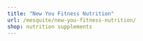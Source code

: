 ```yaml
---
title: "New You Fitness Nutrition"
url: /mesquite/new-you-fitness-nutrition/
shop: nutrition supplements
---
```

